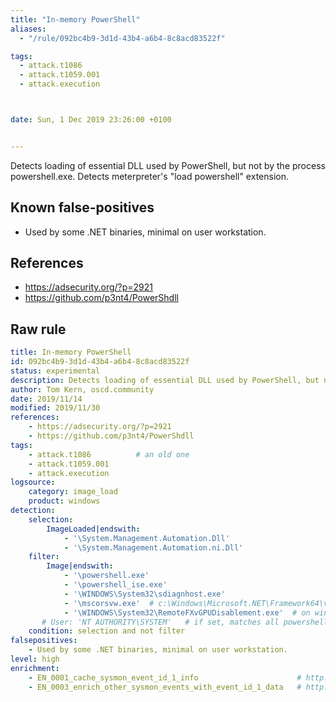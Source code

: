 ```yaml
---
title: "In-memory PowerShell"
aliases:
  - "/rule/092bc4b9-3d1d-43b4-a6b4-8c8acd83522f"

tags:
  - attack.t1086
  - attack.t1059.001
  - attack.execution



date: Sun, 1 Dec 2019 23:26:00 +0100


---
```


Detects loading of essential DLL used by PowerShell, but not by the process powershell.exe. Detects meterpreter's "load powershell" extension.

<!--more-->


## Known false-positives

* Used by some .NET binaries, minimal on user workstation.



## References

* https://adsecurity.org/?p=2921
* https://github.com/p3nt4/PowerShdll


## Raw rule
```yaml
title: In-memory PowerShell
id: 092bc4b9-3d1d-43b4-a6b4-8c8acd83522f
status: experimental
description: Detects loading of essential DLL used by PowerShell, but not by the process powershell.exe. Detects meterpreter's "load powershell" extension.
author: Tom Kern, oscd.community
date: 2019/11/14
modified: 2019/11/30
references:
    - https://adsecurity.org/?p=2921
    - https://github.com/p3nt4/PowerShdll
tags:
    - attack.t1086          # an old one
    - attack.t1059.001
    - attack.execution
logsource:
    category: image_load
    product: windows
detection:
    selection:
        ImageLoaded|endswith:
            - '\System.Management.Automation.Dll'
            - '\System.Management.Automation.ni.Dll'
    filter:
        Image|endswith:
            - '\powershell.exe'
            - '\powershell_ise.exe'
            - '\WINDOWS\System32\sdiagnhost.exe'
            - '\mscorsvw.exe'  # c:\Windows\Microsoft.NET\Framework64\v4.0.30319\mscorsw.exe for instance
            - '\WINDOWS\System32\RemoteFXvGPUDisablement.exe'  # on win10
       # User: 'NT AUTHORITY\SYSTEM'   # if set, matches all powershell processes not launched by SYSTEM
    condition: selection and not filter
falsepositives:
    - Used by some .NET binaries, minimal on user workstation.
level: high
enrichment:
    - EN_0001_cache_sysmon_event_id_1_info                      # http://bit.ly/314zc6x
    - EN_0003_enrich_other_sysmon_events_with_event_id_1_data   # http://bit.ly/2ojW7fw

```
